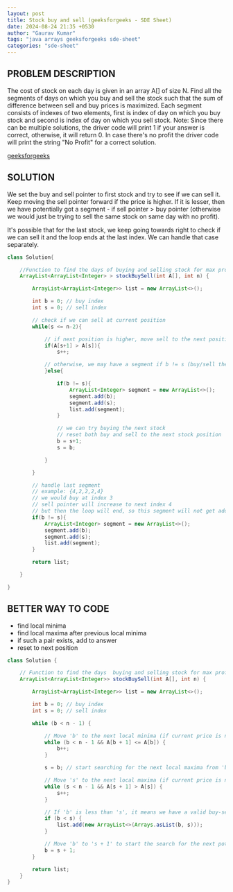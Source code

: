 ```yaml
---
layout: post
title: Stock buy and sell (geeksforgeeks - SDE Sheet)
date: 2024-08-24 21:35 +0530
author: "Gaurav Kumar"
tags: "java arrays geeksforgeeks sde-sheet"
categories: "sde-sheet"
---
```


## PROBLEM DESCRIPTION

The cost of stock on each day is given in an array A[] of size N. Find all the segments of days on which you buy and sell the stock such that the sum of difference between sell and buy prices is maximized. Each segment consists of indexes of two elements, first is index of day on which you buy stock and second is index of day on which you sell stock.
Note: Since there can be multiple solutions, the driver code will print 1 if your answer is correct, otherwise, it will return 0. In case there's no profit the driver code will print the string "No Profit" for a correct solution.

[geeksforgeeks](https://www.geeksforgeeks.org/problems/stock-buy-and-sell-1587115621/1?page=1)

## SOLUTION

We set the buy and sell pointer to first stock and try to see if we can sell it. Keep moving the sell pointer forward if the price is higher. If it is lesser, then we have potentially got a segment - if sell pointer > buy pointer (otherwise we would just be trying to sell the same stock on same day with no profit).

It's possible that for the last stock, we keep going towards right to check if we can sell it and the loop ends at the last index. We can handle that case separately.

```java
class Solution{

    //Function to find the days of buying and selling stock for max profit.
    ArrayList<ArrayList<Integer> > stockBuySell(int A[], int n) {

        ArrayList<ArrayList<Integer>> list = new ArrayList<>();

        int b = 0; // buy index
        int s = 0; // sell index

        // check if we can sell at current position
        while(s <= n-2){

            // if next position is higher, move sell to the next position
            if(A[s+1] > A[s]){
                s++;

            // otherwise, we may have a segment if b != s (buy/sell the same stock on same day)
            }else{

                if(b != s){
                    ArrayList<Integer> segment = new ArrayList<>();
                    segment.add(b);
                    segment.add(s);
                    list.add(segment);
                }

                // we can try buying the next stock
                // reset both buy and sell to the next stock position
                b = s+1;
                s = b;

            }

        }

        // handle last segment
        // example: {4,2,2,2,4}
        // we would buy at index 3
        // sell pointer will increase to next index 4
        // but then the loop will end, so this segment will not get added
        if(b != s){
            ArrayList<Integer> segment = new ArrayList<>();
            segment.add(b);
            segment.add(s);
            list.add(segment);
        }

        return list;

    }

}
```

## BETTER WAY TO CODE

- find local minima
- find local maxima after previous local minima
- if such a pair exists, add to answer
- reset to next position

```java
class Solution {

    // Function to find the days  buying and selling stock for max profit.
    ArrayList<ArrayList<Integer>> stockBuySell(int A[], int n) {

        ArrayList<ArrayList<Integer>> list = new ArrayList<>();

        int b = 0; // buy index
        int s = 0; // sell index

        while (b < n - 1) {

            // Move 'b' to the next local minima (if current price is not the local minima).
            while (b < n - 1 && A[b + 1] <= A[b]) {
                b++;
            }

            s = b; // start searching for the next local maxima from 'b'

            // Move 's' to the next local maxima (if current price is not the local maxima).
            while (s < n - 1 && A[s + 1] > A[s]) {
                s++;
            }

            // If 'b' is less than 's', it means we have a valid buy-sell pair.
            if (b < s) {
                list.add(new ArrayList<>(Arrays.asList(b, s)));
            }

            // Move 'b' to 's + 1' to start the search for the next potential buy day.
            b = s + 1;
        }

        return list;
    }
}
```
